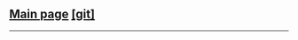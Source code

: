 ## [Main page](https://minhmocmeo.github.io) [[git]](https://github.com/minhmocmeo/minhmocmeo.github.io)
---